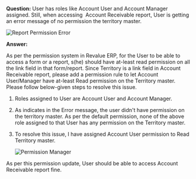 **Question:** User has roles like Account User and Account Manager assigned. Still, when accessing  Account Receivable report, User is getting an error message of no permission the territory master.

<img alt="Report Permission Error" class="screenshot" src="/docs/assets/img/articles/report-permission-1.png">

**Answer:**

As per the permission system in Revalue ERP, for the User to be able to access a form or a report, s(he) should have at-least read permission on all the link field in that form/report. Since Territory is a link field in Account Receivable report, please add a permission rule to let Account User/Manager have at-least Read permission on the Territory master. Please follow below-given steps to resolve this issue.

1.  Roles assigned to User are Account User and Account Manager.  

2.  As indicates in the Error message, the user didn't have permission on the territory master. As per the default permission, none of the above role assigned to that User has any permission on the Territory master.  

3.  To resolve this issue, I have assigned Account User permission to Read Territory master.  

    <img alt="Permission Manager" class="screenshot" src="/docs/assets/img/articles/report-permission-2.png">

As per this permission update, User should be able to access Account Receivable report fine.